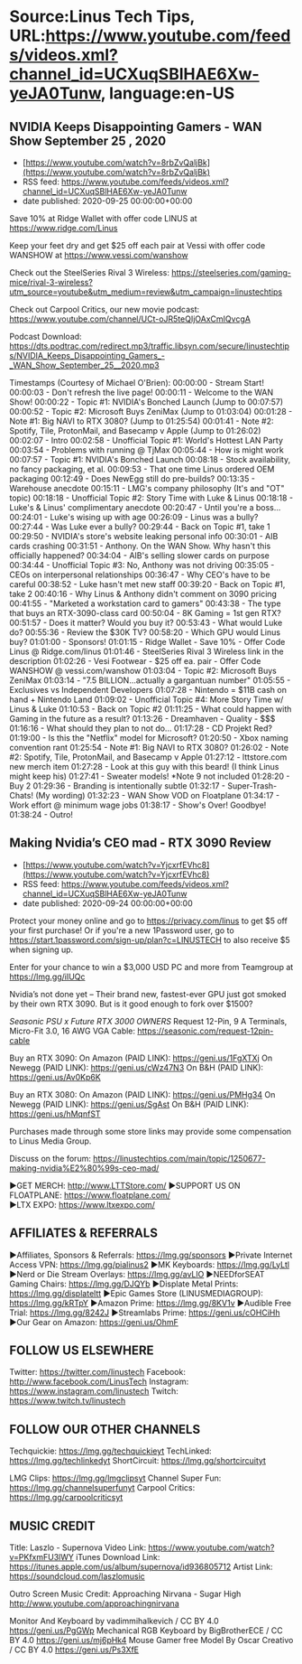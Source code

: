 # Source:Linus Tech Tips, URL:https://www.youtube.com/feeds/videos.xml?channel_id=UCXuqSBlHAE6Xw-yeJA0Tunw, language:en-US

## NVIDIA Keeps Disappointing Gamers - WAN Show September 25 , 2020
 - [https://www.youtube.com/watch?v=8rbZvQaljBk](https://www.youtube.com/watch?v=8rbZvQaljBk)
 - RSS feed: https://www.youtube.com/feeds/videos.xml?channel_id=UCXuqSBlHAE6Xw-yeJA0Tunw
 - date published: 2020-09-25 00:00:00+00:00

Save 10% at Ridge Wallet with offer code LINUS at https://www.ridge.com/Linus

Keep your feet dry and get $25 off each pair at Vessi with offer code WANSHOW at https://www.vessi.com/wanshow

Check out the SteelSeries Rival 3 Wireless: https://steelseries.com/gaming-mice/rival-3-wireless?utm_source=youtube&utm_medium=review&utm_campaign=linustechtips 

Check out Carpool Critics, our new movie podcast: https://www.youtube.com/channel/UCt-oJR5teQIjOAxCmIQvcgA

Podcast Download: https://dts.podtrac.com/redirect.mp3/traffic.libsyn.com/secure/linustechtips/NVIDIA_Keeps_Disappointing_Gamers_-_WAN_Show_September_25__2020.mp3

Timestamps (Courtesy of Michael O'Brien):
00:00:00 - Stream Start!
00:00:03 - Don't refresh the live page!
00:00:11 - Welcome to the WAN Show!
00:00:22 - Topic #1: NVIDIA's Bonched Launch (Jump to 00:07:57)
00:00:52 - Topic #2: Microsoft Buys ZeniMax (Jump to 01:03:04)
00:01:28 - Note #1: Big NAVI to RTX 3080? (Jump to 01:25:54)
00:01:41 - Note #2: Spotify, Tile, ProtonMail, and Basecamp v Apple (Jump to 01:26:02)
00:02:07 - Intro
00:02:58 - Unofficial Topic #1: World's Hottest LAN Party
 00:03:54 - Problems with running @ TjMax
 00:05:44 - How is might work
00:07:57 - Topic #1: NVIDIA's Bonched Launch
 00:08:18 - Stock availability, no fancy packaging, et al.
 00:09:53 - That one time Linus ordered OEM packaging
 00:12:49 - Does NewEgg still do pre-builds?
 00:13:35 - Warehouse anecdote
 00:15:11 - LMG's company philosophy (It's and "OT" topic)
00:18:18 - Unofficial Topic #2: Story Time with Luke & Linus
 00:18:18 - Luke's & Linus' complimentary anecdote
 00:20:47 - Until you're a boss...
 00:24:01 - Luke's wising up with age
 00:26:09 - Linus was a bully?
 00:27:44 - Was Luke ever a bully?
00:29:44 - Back on Topic #1, take 1
 00:29:50 - NVIDIA's store's website leaking personal info
 00:30:01 - AIB cards crashing
 00:31:51 - Anthony. On the WAN Show. Why hasn't this officially happened?
 00:34:04 - AIB's selling slower cards on purpose
00:34:44 - Unofficial Topic #3: No, Anthony was not driving
 00:35:05 - CEOs on interpersonal relationships
 00:36:47 - Why CEO's have to be careful
 00:38:52 - Luke hasn't met new staff
00:39:20 - Back on Topic #1, take 2
 00:40:16 - Why Linus & Anthony didn't comment on 3090 pricing
 00:41:55 - "Marketed a workstation card to gamers"
 00:43:38 - The type that buys an RTX-3090-class card
 00:50:04 - 8K Gaming = 1st gen RTX?
 00:51:57 - Does it matter? Would you buy it?
 00:53:43 - What would Luke do?
 00:55:36 - Review the $30K TV?
 00:58:20 - Which GPU would Linus buy?
01:01:00 - Sponsors!
 01:01:15 - Ridge Wallet - Save 10% - Offer Code Linus @ Ridge.com/linus
 01:01:46 - SteelSeries Rival 3 Wireless link in the description
 01:02:26 - Vesi Footwear - $25 off ea. pair - Offer Code WANSHOW @ vessi.com/wanshow
01:03:04 - Topic #2: Microsoft Buys ZeniMax
 01:03:14 - "7.5 BILLION...actually a gargantuan number"
 01:05:55 - Exclusives vs Independent Developers
 01:07:28 - Nintendo = $11B cash on hand + Nintendo Land
01:09:02 - Unofficial Topic #4: More Story Time w/ Linus & Luke
01:10:53 - Back on Topic #2
 01:11:25 - What could happen with Gaming in the future as a result?
 01:13:26 - Dreamhaven - Quality - $$$
 01:16:16 - What should they plan to not do...
 01:17:28 - CD Projekt Red?
 01:19:00 - Is this the "Netflix" model for Microsoft?
 01:20:50 - Xbox naming convention rant
01:25:54 - Note #1: Big NAVI to RTX 3080?
01:26:02 - Note #2: Spotify, Tile, ProtonMail, and Basecamp v Apple
01:27:12 - lttstore.com new merch item
 01:27:28 - Look at this guy with this beard! (I think Linus might keep his)
 01:27:41 - Sweater models! *Note 9 not included
 01:28:20 - Buy 2
 01:29:36 - Branding is intentionally subtle
01:32:17 - Super-Trash-Chats! (My wording)
 01:32:23 - WAN Show VOD on Floatplane
 01:34:17 - Work effort @ minimum wage jobs
01:38:17 - Show's Over! Goodbye!
01:38:24 - Outro!

## Making Nvidia’s CEO mad - RTX 3090 Review
 - [https://www.youtube.com/watch?v=YjcxrfEVhc8](https://www.youtube.com/watch?v=YjcxrfEVhc8)
 - RSS feed: https://www.youtube.com/feeds/videos.xml?channel_id=UCXuqSBlHAE6Xw-yeJA0Tunw
 - date published: 2020-09-24 00:00:00+00:00

Protect your money online and go to https://privacy.com/linus to get $5 off your first purchase! Or if you're a new 1Password user, go to https://start.1password.com/sign-up/plan?c=LINUSTECH to also receive $5 when signing up. 

Enter for your chance to win a $3,000 USD PC and more from Teamgroup at https://lmg.gg/iIUQc

Nvidia’s not done yet – Their brand new, fastest-ever GPU just got smoked by their own RTX 3090. But is it good enough to fork over $1500?

*Seasonic PSU x Future RTX 3000 OWNERS* Request 12-Pin, 9 A Terminals, Micro-Fit 3.0, 16 AWG VGA Cable: https://seasonic.com/request-12pin-cable

Buy an RTX 3090:
On Amazon (PAID LINK): https://geni.us/1FgXTXj
On Newegg (PAID LINK): https://geni.us/cWz47N3
On B&H (PAID LINK): https://geni.us/Av0Kp6K

Buy an RTX 3080:
On Amazon (PAID LINK): https://geni.us/PMHg34
On Newegg (PAID LINK): https://geni.us/SgAst
On B&H (PAID LINK): https://geni.us/hMqnfST

Purchases made through some store links may provide some compensation to Linus Media Group.

Discuss on the forum: https://linustechtips.com/main/topic/1250677-making-nvidia%E2%80%99s-ceo-mad/


►GET MERCH: http://www.LTTStore.com/
►SUPPORT US ON FLOATPLANE: https://www.floatplane.com/  
►LTX EXPO: https://www.ltxexpo.com/   

AFFILIATES & REFERRALS
---------------------------------------------------
►Affiliates, Sponsors & Referrals: https://lmg.gg/sponsors
►Private Internet Access VPN: https://lmg.gg/pialinus2
►MK Keyboards: https://lmg.gg/LyLtl
►Nerd or Die Stream Overlays: https://lmg.gg/avLlO
►NEEDforSEAT Gaming Chairs: https://lmg.gg/DJQYb
►Displate Metal Prints: https://lmg.gg/displateltt
►Epic Games Store (LINUSMEDIAGROUP): https://lmg.gg/kRTpY
►Amazon Prime: https://lmg.gg/8KV1v
►Audible Free Trial: https://lmg.gg/8242J
►Streamlabs Prime: https://geni.us/cOHCiHh
►Our Gear on Amazon: https://geni.us/OhmF
 
FOLLOW US ELSEWHERE
---------------------------------------------------  
Twitter: https://twitter.com/linustech
Facebook: http://www.facebook.com/LinusTech
Instagram: https://www.instagram.com/linustech
Twitch: https://www.twitch.tv/linustech

FOLLOW OUR OTHER CHANNELS
---------------------------------------------------  
Techquickie: https://lmg.gg/techquickieyt
TechLinked: https://lmg.gg/techlinkedyt
ShortCircuit: https://lmg.gg/shortcircuityt

LMG Clips: https://lmg.gg/lmgclipsyt
Channel Super Fun: https://lmg.gg/channelsuperfunyt
Carpool Critics: https://lmg.gg/carpoolcriticsyt

MUSIC CREDIT
---------------------------------------------------  
Title: Laszlo - Supernova
Video Link: https://www.youtube.com/watch?v=PKfxmFU3lWY
iTunes Download Link: https://itunes.apple.com/us/album/supernova/id936805712
Artist Link: https://soundcloud.com/laszlomusic

Outro Screen Music Credit: Approaching Nirvana - Sugar High http://www.youtube.com/approachingnirvana

Monitor And Keyboard by vadimmihalkevich / CC BY 4.0  https://geni.us/PgGWp
Mechanical RGB Keyboard by BigBrotherECE / CC BY 4.0 https://geni.us/mj6pHk4
Mouse Gamer free Model By Oscar Creativo / CC BY 4.0 https://geni.us/Ps3XfE

